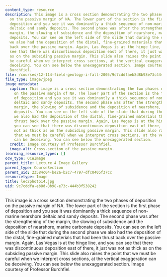 ```yaml
---
content_type: resource
description: This image is a cross section demonstrating the two phases of deposition
  on the passive margin of NA. The lower part of the section is the first phase of
  deposition and you see it was dominantly a thick sequence of non-marine nearshore
  deltaic and sandy deposits. The second phase was after the strengthening of the
  margin, the slowing of subsidence and the deposition of nearshore, marine carbonate
  deposits. You can see on the left side of the slide that during the second phase
  we also had the deposition of the distal, fine-grained materials that had been thrust
  back over the passive margin. Again, Las Vegas is at the hinge line, and you can
  see that there was discontinuous deposition east of there, it just was not as thick
  as on the subsiding passive margin. This slide also raises the point that we must
  be careful when we interpret cross sections, at the vertical exaggeration can be
  deceiving. You can see below the unexaggerated section. Image courtesy of Professor
  Burchfiel.
file: /courses/12-114-field-geology-i-fall-2005/9c7cddfaeb8d8b98e73c444b3f538242_lec2photo14.jpg
file_type: image/jpeg
image_metadata:
  caption: This image is a cross section demonstrating the two phases of deposition
    on the passive margin of NA. The lower part of the section is the first phase
    of deposition and you see it was dominantly a thick sequence of non-marine nearshore
    deltaic and sandy deposits. The second phase was after the strengthening of the
    margin, the slowing of subsidence and the deposition of nearshore, marine carbonate
    deposits. You can see on the left side of the slide that during the second phase
    we also had the deposition of the distal, fine-grained materials that had been
    thrust back over the passive margin. Again, Las Vegas is at the hinge line, and
    you can see that there was discontinuous deposition east of there, it just was
    not as thick as on the subsiding passive margin. This slide also raises the point
    that we must be careful when we interpret cross sections, at the vertical exaggeration
    can be deceiving. You can see below the unexaggerated section.
  credit: Image courtesy of Professor Burchfiel.
  image-alt: Cross-section of the passive margin.
learning_resource_types: []
ocw_type: OCWImage
parent_title: Lecture 4 Image Gallery
parent_type: CourseSection
parent_uid: 23584c04-be2a-b2c7-4797-dfc0405f37cc
resourcetype: Image
title: lec2photo14.jpg
uid: 9c7cddfa-eb8d-8b98-e73c-444b3f538242
---
```

This image is a cross section demonstrating the two phases of deposition on the passive margin of NA. The lower part of the section is the first phase of deposition and you see it was dominantly a thick sequence of non-marine nearshore deltaic and sandy deposits. The second phase was after the strengthening of the margin, the slowing of subsidence and the deposition of nearshore, marine carbonate deposits. You can see on the left side of the slide that during the second phase we also had the deposition of the distal, fine-grained materials that had been thrust back over the passive margin. Again, Las Vegas is at the hinge line, and you can see that there was discontinuous deposition east of there, it just was not as thick as on the subsiding passive margin. This slide also raises the point that we must be careful when we interpret cross sections, at the vertical exaggeration can be deceiving. You can see below the unexaggerated section. Image courtesy of Professor Burchfiel.

